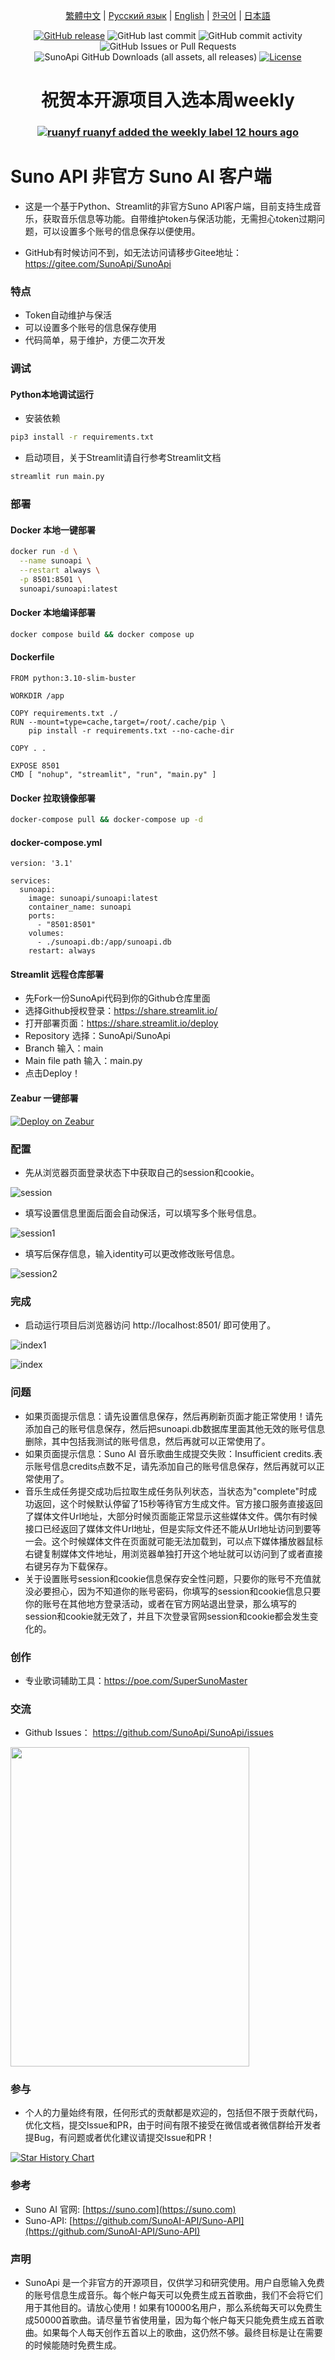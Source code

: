<div align="center">

[繁體中文](README_TC.md) | [Русский язык](README_RU.md) | [English](README.md) | [한국어](README_KR.md) | [日本語](README_JP.md)

[![GitHub release](https://img.shields.io/static/v1?label=release&message=v1.0.0&color=blue)](https://www.github.com/novicezk/midjourney-proxy)  ![GitHub last commit](https://img.shields.io/github/last-commit/SunoApi/SunoApi)  ![GitHub commit activity](https://img.shields.io/github/commit-activity/t/SunoApi/SunoApi)  ![GitHub Issues or Pull Requests](https://img.shields.io/github/issues/SunoApi/SunoApi)  ![SunoApi GitHub Downloads (all assets, all releases)](https://img.shields.io/github/downloads/SunoApi/SunoApi/total)  [![License](https://img.shields.io/badge/license-MIT-4EB1BA.svg)](https://www.apache.org/licenses/LICENSE-2.0.html)

# 祝贺本开源项目入选本周weekly
### [![ruanyf](https://avatars.githubusercontent.com/u/905434?s=20) ruanyf added the weekly label 12 hours ago](https://github.com/ruanyf/weekly/issues/4263)

</div>


# Suno API 非官方 Suno AI 客户端

- 这是一个基于Python、Streamlit的非官方Suno API客户端，目前支持生成音乐，获取音乐信息等功能。自带维护token与保活功能，无需担心token过期问题，可以设置多个账号的信息保存以便使用。

- GitHub有时候访问不到，如无法访问请移步Gitee地址：https://gitee.com/SunoApi/SunoApi

### 特点

- Token自动维护与保活
- 可以设置多个账号的信息保存使用
- 代码简单，易于维护，方便二次开发

### 调试

#### Python本地调试运行

- 安装依赖

```bash
pip3 install -r requirements.txt
```

- 启动项目，关于Streamlit请自行参考Streamlit文档

```bash
streamlit run main.py
```


### 部署

#### Docker 本地一键部署

```bash
docker run -d \
  --name sunoapi \
  --restart always \
  -p 8501:8501 \
  sunoapi/sunoapi:latest
```


#### Docker 本地编译部署

```bash
docker compose build && docker compose up
```

#### Dockerfile

```docker
FROM python:3.10-slim-buster

WORKDIR /app

COPY requirements.txt ./
RUN --mount=type=cache,target=/root/.cache/pip \
    pip install -r requirements.txt --no-cache-dir

COPY . .

EXPOSE 8501
CMD [ "nohup", "streamlit", "run", "main.py" ]
```

#### Docker 拉取镜像部署

```bash
docker-compose pull && docker-compose up -d
```

#### docker-compose.yml

```docker
version: '3.1'

services:
  sunoapi:
    image: sunoapi/sunoapi:latest
    container_name: sunoapi
    ports:
      - "8501:8501"
    volumes:
      - ./sunoapi.db:/app/sunoapi.db
    restart: always
```

#### Streamlit 远程仓库部署

- 先Fork一份SunoApi代码到你的Github仓库里面
- 选择Github授权登录：https://share.streamlit.io/
- 打开部署页面：https://share.streamlit.io/deploy
- Repository 选择：SunoApi/SunoApi
- Branch 输入：main
- Main file path 输入：main.py
- 点击Deploy！

#### Zeabur 一键部署

[![Deploy on Zeabur](https://zeabur.com/button.svg)](https://zeabur.com/templates/5BLAEZ)


### 配置

- 先从浏览器页面登录状态下中获取自己的session和cookie。

![session](https://sunoapi.net/images/session.png)

- 填写设置信息里面后面会自动保活，可以填写多个账号信息。

![session1](https://sunoapi.net/images/session1.png)

- 填写后保存信息，输入identity可以更改修改账号信息。

![session2](https://sunoapi.net/images/session2.png)

### 完成

- 启动运行项目后浏览器访问 http://localhost:8501/ 即可使用了。

![index1](https://sunoapi.net/images/index1.png)

![index](https://sunoapi.net/images/index.png)


### 问题

- 如果页面提示信息：请先设置信息保存，然后再刷新页面才能正常使用！请先添加自己的账号信息保存，然后把sunoapi.db数据库里面其他无效的账号信息删除，其中包括我测试的账号信息，然后再就可以正常使用了。
- 如果页面提示信息：Suno AI 音乐歌曲生成提交失败：Insufficient credits.表示账号信息credits点数不足，请先添加自己的账号信息保存，然后再就可以正常使用了。
- 音乐生成任务提交成功后拉取生成任务队列状态，当状态为"complete"时成功返回，这个时候默认停留了15秒等待官方生成文件。官方接口服务直接返回了媒体文件Url地址，大部分时候页面能正常显示这些媒体文件。偶尔有时候接口已经返回了媒体文件Url地址，但是实际文件还不能从Url地址访问到要等一会。这个时候媒体文件在页面就可能无法加载到，可以点下媒体播放器鼠标右键复制媒体文件地址，用浏览器单独打开这个地址就可以访问到了或者直接右键另存为下载保存。
- 关于设置账号session和cookie信息保存安全性问题，只要你的账号不充值就没必要担心，因为不知道你的账号密码，你填写的session和cookie信息只要你的账号在其他地方登录活动，或者在官方网站退出登录，那么填写的session和cookie就无效了，并且下次登录官网session和cookie都会发生变化的。


### 创作

- 专业歌词辅助工具：https://poe.com/SuperSunoMaster


### 交流

- Github Issues： https://github.com/SunoApi/SunoApi/issues

<img src="https://sunoapi.net/images/wechat.jpg" width="382px" height="511px" />


### 参与

- 个人的力量始终有限，任何形式的贡献都是欢迎的，包括但不限于贡献代码，优化文档，提交Issue和PR，由于时间有限不接受在微信或者微信群给开发者提Bug，有问题或者优化建议请提交Issue和PR！

[![Star History Chart](https://api.star-history.com/svg?repos=SunoApi/SunoApi&type=Timeline)](https://star-history.com/#SunoApi/SunoApi&Timeline)


### 参考

- Suno AI 官网: [https://suno.com](https://suno.com)
- Suno-API: [https://github.com/SunoAI-API/Suno-API](https://github.com/SunoAI-API/Suno-API)


### 声明

- SunoApi 是一个非官方的开源项目，仅供学习和研究使用。用户自愿输入免费的账号信息生成音乐。每个帐户每天可以免费生成五首歌曲，我们不会将它们用于其他目的。请放心使用！如果有10000名用户，那么系统每天可以免费生成50000首歌曲。请尽量节省使用量，因为每个帐户每天只能免费生成五首歌曲。如果每个人每天创作五首以上的歌曲，这仍然不够。最终目标是让在需要的时候能随时免费生成。
